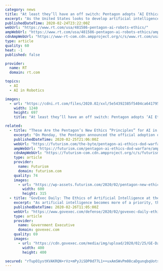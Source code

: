 ```yaml
---
category: news
title: "At least they’ll have an off switch: Pentagon adopts ‘AI Ethical Principles’ for its killer robots"
excerpt: "As the United States looks to develop artificial intelligence weapons to keep up with Russia and ... Also on rt.com Make no mistake: Military robots are not there to preserve human life, they are there to allow even more endless wars What exactly the ..."
publishedDateTime: 2020-02-24T23:22:00Z
webUrl: "https://www.rt.com/usa/481586-pentagon-ai-robots-ethics/"
ampWebUrl: "https://www.rt.com/usa/481586-pentagon-ai-robots-ethics/amp/"
cdnAmpWebUrl: "https://www-rt-com.cdn.ampproject.org/c/s/www.rt.com/usa/481586-pentagon-ai-robots-ethics/amp/"
type: article
quality: 60
heat: -1
published: false

provider:
  name: RT
  domain: rt.com

topics:
  - AI
  - AI in Robotics

images:
  - url: "https://cdni.rt.com/files/2020.02/xxl/5e54392385f5404ca641795c.jpg"
    width: 1240
    height: 697
    title: "At least they’ll have an off switch: Pentagon adopts ‘AI Ethical Principles’ for its killer robots"

related:
  - title: "These Are the Pentagon’s New Ethics “Principles” for AI in Warfare"
    excerpt: "On Monday, the Pentagon announced the official adoption of a series of new principles for ethical use of artificial intelligence in warfare, the Associated Press reports. The principles were formed out of a commission with the (darkly Newspeak-y) name the Defense Innovation Board, which released its recommendations (title: “AI Principles ..."
    publishedDateTime: 2020-02-25T21:06:00Z
    webUrl: "https://futurism.com/the-byte/pentagon-ai-ethics-dod-warfare"
    ampWebUrl: "https://futurism.com/pentagon-ai-ethics-dod-warfare/amp"
    cdnAmpWebUrl: "https://futurism-com.cdn.ampproject.org/c/s/futurism.com/pentagon-ai-ethics-dod-warfare/amp"
    type: article
    provider:
      name: Futurism
      domain: futurism.com
    quality: 74
    images:
      - url: "https://wp-assets.futurism.com/2020/02/pentagon-new-ethics-principles-ai-warfare-600x315.jpg"
        width: 600
        height: 315
  - title: "GovExec Daily: The Ethics of Artificial Intelligence at the Pentagon"
    excerpt: "As artificial intelligence becomes more of a priority, the Pentagon announced last week that it will adopt ethics principles for AI use. As Defense officials said that AI is top priority, having an ethical framework is paramount. GovExec Daily spoke to Defense One's Patrick Tucker about the ways different governments use AI and why adopting a ..."
    publishedDateTime: 2020-02-26T11:05:00Z
    webUrl: "https://www.govexec.com/defense/2020/02/govexec-daily-ethics-artificial-intelligence-pentagon/163325/"
    type: article
    provider:
      name: Government Executive
      domain: govexec.com
    quality: 69
    images:
      - url: "https://cdn.govexec.com/media/img/upload/2020/02/25/GE-Daily_1_Final_1/open-graph.jpg"
        width: 400
        height: 400

secured: "rTupO1ystKVAKRQN+rVz+mPyJiSDP0d77L1++uxAmSWvPm08caDgunqbqUotsfQfOV1XXxsbKmXsTeXkQL7LofqlNRy3yY+FdqJRzGO6nkcwG6ylV5u9aZESEJ9u+V3R8D6SC6oh7KOoD0WsMEB5m5w/9C/8GmJOkPO7M8dTFynK1VE7kNmVo874PQqPYNotvnqr5d/4UpXWmKrTfFLfq1RVg8/4+YoyY2kf/Sq9E+jIzV/Hvm0DFtUcCTa2IiA1gdPnA95ZGij9hOdGVTZMArhuamt90rJIY17eF/VAIFQ7Ddchr2ZTzpnTDgTmk0C8snyCLNZ8UNXMesdjrX77Y4UOUVgo7xAnTtEjulSH/KULg1JVm7+PN6yTUOOzSaBAUvKU0YryJiZujL3nFnSe0KWIF8rpJFcgNgXykDCD8sYE7UIu0sAcIqHfz2a7E5nWEAKcfY9HD5fWTSh/bYAlv2hwznmh8rZQhgYRmS15m2U=;E8LYpWp+xly8yBap73kFqA=="
---
```


